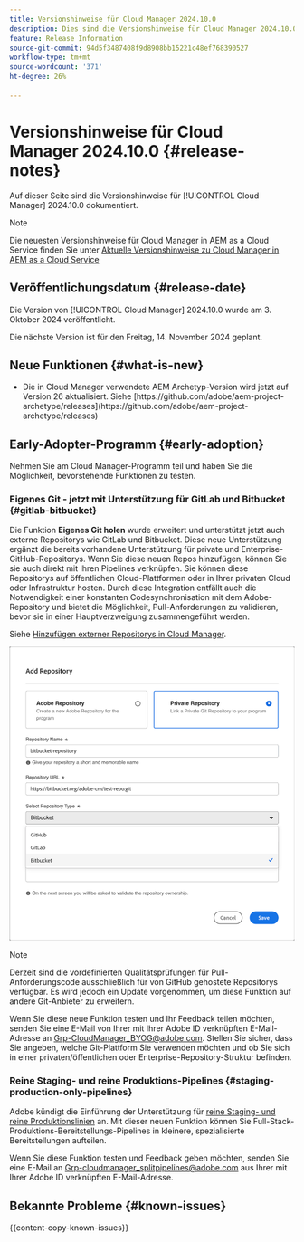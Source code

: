```yaml
---
title: Versionshinweise für Cloud Manager 2024.10.0
description: Dies sind die Versionshinweise für Cloud Manager 2024.10.0.
feature: Release Information
source-git-commit: 94d5f3487408f9d8908bb15221c48ef768390527
workflow-type: tm+mt
source-wordcount: '371'
ht-degree: 26%

---
```


# Versionshinweise für Cloud Manager 2024.10.0 {#release-notes}

Auf dieser Seite sind die Versionshinweise für [!UICONTROL Cloud Manager] 2024.10.0 dokumentiert.

>[!NOTE]
>
>Die neuesten Versionshinweise für Cloud Manager in AEM as a Cloud Service finden Sie unter [Aktuelle Versionshinweise zu Cloud Manager in AEM as a Cloud Service](https://experienceleague.adobe.com/de/docs/experience-manager-cloud-service/content/release-notes/cloud-manager/current)



## Veröffentlichungsdatum {#release-date}

<!-- SAVE FOR FUTURE POSSIBLE USE No notable bugs or features for the September release of Cloud Manager. -->

Die Version von [!UICONTROL Cloud Manager] 2024.10.0 wurde am 3. Oktober 2024 veröffentlicht.

Die nächste Version ist für den Freitag, 14. November 2024 geplant.



## Neue Funktionen {#what-is-new}

* <!-- BOTH CS & AMS --> Die in Cloud Manager verwendete AEM Archetyp-Version wird jetzt auf Version 26 aktualisiert. Siehe [https://github.com/adobe/aem-project-archetype/releases](https://github.com/adobe/aem-project-archetype/releases)
<!-- (CMGR-59817) -->



## Early-Adopter-Programm {#early-adoption}

Nehmen Sie am Cloud Manager-Programm teil und haben Sie die Möglichkeit, bevorstehende Funktionen zu testen.

### Eigenes Git - jetzt mit Unterstützung für GitLab und Bitbucket {#gitlab-bitbucket}

<!-- BOTH CS & AMS -->

Die Funktion **Eigenes Git holen** wurde erweitert und unterstützt jetzt auch externe Repositorys wie GitLab und Bitbucket. Diese neue Unterstützung ergänzt die bereits vorhandene Unterstützung für private und Enterprise-GitHub-Repositorys. Wenn Sie diese neuen Repos hinzufügen, können Sie sie auch direkt mit Ihren Pipelines verknüpfen. Sie können diese Repositorys auf öffentlichen Cloud-Plattformen oder in Ihrer privaten Cloud oder Infrastruktur hosten. Durch diese Integration entfällt auch die Notwendigkeit einer konstanten Codesynchronisation mit dem Adobe-Repository und bietet die Möglichkeit, Pull-Anforderungen zu validieren, bevor sie in einer Hauptverzweigung zusammengeführt werden.

Siehe [Hinzufügen externer Repositorys in Cloud Manager](/help/managing-code/external-repositories.md).

![Dialogfeld &quot;Repository hinzufügen&quot;](/help/release-notes/assets/repositories-add-release-notes.png)

>[!NOTE]
>
>Derzeit sind die vordefinierten Qualitätsprüfungen für Pull-Anforderungscode ausschließlich für von GitHub gehostete Repositorys verfügbar. Es wird jedoch ein Update vorgenommen, um diese Funktion auf andere Git-Anbieter zu erweitern.

Wenn Sie diese neue Funktion testen und Ihr Feedback teilen möchten, senden Sie eine E-Mail von Ihrer mit Ihrer Adobe ID verknüpften E-Mail-Adresse an [Grp-CloudManager_BYOG@adobe.com](mailto:Grp-CloudManager_BYOG@adobe.com). Stellen Sie sicher, dass Sie angeben, welche Git-Plattform Sie verwenden möchten und ob Sie sich in einer privaten/öffentlichen oder Enterprise-Repository-Struktur befinden.

### Reine Staging- und reine Produktions-Pipelines {#staging-production-only-pipelines}

Adobe kündigt die Einführung der Unterstützung für [reine Staging- und reine Produktionslinien](/help/using/stage-prod-only.md) an. Mit dieser neuen Funktion können Sie Full-Stack-Produktions-Bereitstellungs-Pipelines in kleinere, spezialisierte Bereitstellungen aufteilen.

Wenn Sie diese Funktion testen und Feedback geben möchten, senden Sie eine E-Mail an [Grp-cloudmanager_splitpipelines@adobe.com](mailto:Grp-cloudmanager_splitpipelines@adobe.com) aus Ihrer mit Ihrer Adobe ID verknüpften E-Mail-Adresse.

<!-- ## Bug fixes

* text
-->

## Bekannte Probleme {#known-issues}

{{content-copy-known-issues}}

